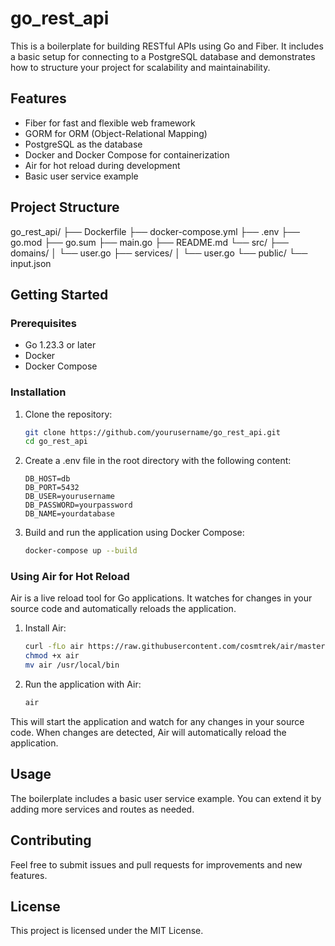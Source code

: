 # go_rest_api

This is a boilerplate for building RESTful APIs using Go and Fiber. It includes a basic setup for connecting to a PostgreSQL database and demonstrates how to structure your project for scalability and maintainability.

## Features

- Fiber for fast and flexible web framework
- GORM for ORM (Object-Relational Mapping)
- PostgreSQL as the database
- Docker and Docker Compose for containerization
- Air for hot reload during development
- Basic user service example

## Project Structure
go_rest_api/ 
├── Dockerfile
├── docker-compose.yml
├── .env
├── go.mod
├── go.sum
├── main.go
├── README.md 
└── src/ 
    ├── domains/ 
    │     └── user.go 
    ├── services/ 
    │     └── user.go 
└── public/ 
    └── input.json


## Getting Started

### Prerequisites

- Go 1.23.3 or later
- Docker
- Docker Compose

### Installation

1. Clone the repository:

   ```sh
   git clone https://github.com/yourusername/go_rest_api.git
   cd go_rest_api
   ```

2. Create a .env file in the root directory with the following content:

   ```env
   DB_HOST=db
   DB_PORT=5432
   DB_USER=yourusername
   DB_PASSWORD=yourpassword
   DB_NAME=yourdatabase
   ```

3. Build and run the application using Docker Compose:

   ```bash
   docker-compose up --build
   ```

### Using Air for Hot Reload

Air is a live reload tool for Go applications. It watches for changes in your source code and automatically reloads the application.

1. Install Air:

   ```bash
   curl -fLo air https://raw.githubusercontent.com/cosmtrek/air/master/bin/install.sh
   chmod +x air
   mv air /usr/local/bin
   ```

2. Run the application with Air:

   ```bash
   air
   ```

This will start the application and watch for any changes in your source code. When changes are detected, Air will automatically reload the application.

## Usage

The boilerplate includes a basic user service example. You can extend it by adding more services and routes as needed.

## Contributing

Feel free to submit issues and pull requests for improvements and new features.

## License

This project is licensed under the MIT License.


